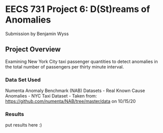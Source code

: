 # EECS 731 Project 6: D(St)reams of Anomalies
Submission by Benjamin Wyss

## Project Overview

Examining New York City taxi passenger quantities to detect anomalies in the total number of passengers per thirty minute interval.

### Data Set Used

Numenta Anomaly Benchmark (NAB) Datasets - Real Known Cause Anomalies - NYC Taxi Dataset - Taken from: https://github.com/numenta/NAB/tree/master/data on 10/15/20

### Results

put results here :)